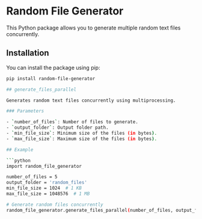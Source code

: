 # Random File Generator

This Python package allows you to generate multiple random text files concurrently.

## Installation

You can install the package using pip:

```bash
pip install random-file-generator

## generate_files_parallel

Generates random text files concurrently using multiprocessing.

### Parameters

- `number_of_files`: Number of files to generate.
- `output_folder`: Output folder path.
- `min_file_size`: Minimum size of the files (in bytes).
- `max_file_size`: Maximum size of the files (in bytes).

## Example

```python
import random_file_generator

number_of_files = 5
output_folder = 'random_files'
min_file_size = 1024  # 1 KB
max_file_size = 1048576  # 1 MB

# Generate random files concurrently
random_file_generator.generate_files_parallel(number_of_files, output_folder, min_file_size, max_file_size)